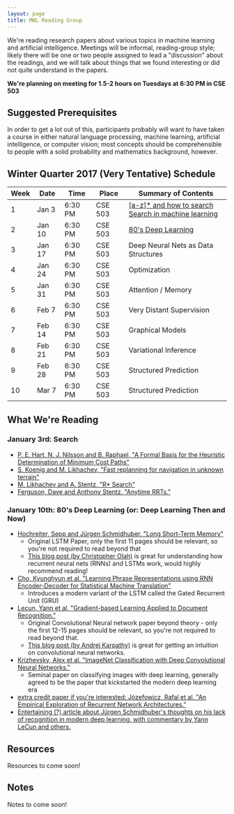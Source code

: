 ```yaml
---
layout: page
title: MWL Reading Group
---
```


We're reading research papers about various topics in machine learning and
artificial intelligence. Meetings will be informal, reading-group style; likely
there will be one or two people assigned to lead a "discussion" about the
readings, and we will talk about things that we found interesting or did not
quite understand in the papers.

**We're planning on meeting for 1.5-2 hours on Tuesdays at 6:30 PM in CSE 503**

## Suggested Prerequisites

In order to get a lot out of this, participants probably will want to have taken
a course in either natural language processing, machine learning, artificial
intelligence, or computer vision; most concepts should be comprehensible to
people with a solid probability and mathematics background, however.

## Winter Quarter 2017 (Very Tentative) Schedule

| Week | Date | Time | Place | Summary of Contents |
|------|------|------|-------|-----------------------------------------------------|
| 1 | Jan 3 | 6:30 PM | CSE 503 | [[a-z]* and how to search<br>Search in machine learning](#january-3rd-search) |
| 2 | Jan 10 | 6:30 PM | CSE 503 | [80's Deep Learning](#january-10th-80s-deep-learning-or-deep-learning-then-and-now) |
| 3 | Jan 17 | 6:30 PM | CSE 503 | Deep Neural Nets as Data Structures |
| 4 | Jan 24 | 6:30 PM | CSE 503 | Optimization |
| 5 | Jan 31 | 6:30 PM | CSE 503 | Attention / Memory |
| 6 | Feb 7 | 6:30 PM | CSE 503 | Very Distant Supervision |
| 7 | Feb 14 | 6:30 PM | CSE 503 | Graphical Models |
| 8 | Feb 21 | 6:30 PM | CSE 503 | Variational Inference |
| 9 | Feb 28 | 6:30 PM | CSE 503 | Structured Prediction |
| 10 | Mar 7 | 6:30 PM | CSE 503 | Structured Prediction |

## What We're Reading

### January 3rd: Search
  - [P. E. Hart, N. J. Nilsson and B. Raphael, "A Formal Basis for the Heuristic Determination of Minimum Cost Paths"](http://ai.stanford.edu/~nilsson/OnlinePubs-Nils/PublishedPapers/astar.pdf)
  - [S. Koenig and M. Likhachev, "Fast replanning for navigation in unknown terrain"](https://pdfs.semanticscholar.org/e782/3d7c5fdf7145e241fc70b13958815231eee8.pdf)
  - [M. Likhachev and A. Stentz, "R* Search"](https://pdfs.semanticscholar.org/8807/f78517dbe60acb44434bfd901ce14b24b01b.pdf)
  - [Ferguson, Dave and Anthony Stentz. "Anytime RRTs."](https://pdfs.semanticscholar.org/0978/cf6a89df6b6146c93550621d39f95c838175.pdf)
  
### January 10th: 80's Deep Learning (or: Deep Learning Then and Now)
  - [Hochreiter, Sepp and Jürgen Schmidhuber. "Long Short-Term Memory"](https://pdfs.semanticscholar.org/744d/cb85b8a36a7cf6b382ba100965de717ebe91.pdf)
    - Original LSTM Paper, only the first 11 pages should be relevant, so you're
      not required to read beyond that
    - [This blog post (by Christopher Olah)](http://colah.github.io/posts/2015-08-Understanding-LSTMs/)
      is great for understanding how recurrent neural nets (RNNs) and LSTMs
      work, would highly recommend reading!
  - [Cho, Kyunghyun et al. "Learning Phrase Representations using RNN Encoder-Decoder for Statistical Machine Translation"](https://pdfs.semanticscholar.org/e2ce/a79e832e0fe999efba16fd621f84cd322371.pdf)
    - Introduces a modern variant of the LSTM called the Gated Recurrent Unit
      (GRU)
  - [Lecun, Yann et al. "Gradient-based Learning Applied to Document Recognition."](https://pdfs.semanticscholar.org/d1cf/aea6c9b1d42aa823137bb33cea3d01c6536e.pdf)
    - Original Convolutional Neural network paper beyond theory - only the first
      12-15 pages should be relevant, so you're not required to read beyond
      that.
    - [This blog post (by Andrej Karpathy)](http://karpathy.github.io/2015/10/25/selfie/)
      is great for getting an intuition on convolutional neural networks.
  - [Krizhevsky, Alex et al. "ImageNet Classification with Deep Convolutional Neural Networks."](https://pdfs.semanticscholar.org/2315/fc6c2c0c4abd2443e26a26e7bb86df8e24cc.pdf)
    - Seminal paper on classifying images with deep learning, generally agreed
      to be the paper that kickstarted the modern deep learning era
  - [extra credit paper if you're interested: Józefowicz, Rafal et al. "An Empirical Exploration of Recurrent Network Architectures."](https://pdfs.semanticscholar.org/324f/c9c732116fa81624faad07524039f193cede.pdf)
  - [Entertaining (?) article about Jürgen Schmidhuber's thoughts on his lack of recognition in modern deep learning, with commentary by Yann LeCun and others.](http://www.nytimes.com/2016/11/27/technology/artificial-intelligence-pioneer-jurgen-schmidhuber-overlooked.html)

  
## Resources

Resources to come soon!

## Notes

Notes to come soon!
